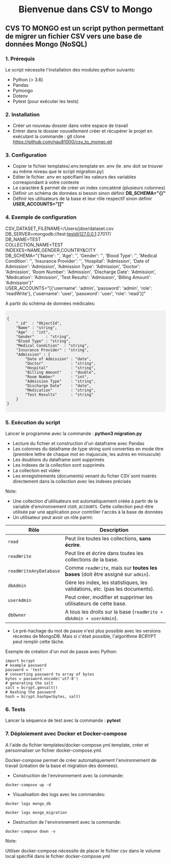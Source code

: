
<h1 style="text-align:center;">Bienvenue dans CSV to Mongo</h1>


## CVS TO MONGO est un script python permettant de migrer un fichier CSV vers une base de données Mongo (NoSQL)

### 1. Prérequis

Le script nécessite l'installation des modules python suivants:

- Python (> 3.6)
- Pandas
- Pymongo
- Dotenv
- Pytest (pour exécuter les tests)

### 2. Installation

- Créer un nouveau dossier dans votre espace de travail
- Entrer dans le dossier nouvellement créer et récupérer le projet en exécutant la commande : git clone https://github.com/nau81000/csv_to_mongo.git

### 3. Configuration

- Copier le fichier templates/.env.template en .env (le .env doit se trouver au même niveau que le script migration.py)
- Editer le fichier .env en spécifiant les valeurs des variables correspondant à votre contexte
- Le caractère & permet de créer un index concaténé (plusieurs colonnes)
- Définir un schéma de données si besoin sinon définir **DB_SCHEMA="{}"**
- Définir les utilisateurs de la base et leur rôle respectif sinon définir **USER_ACCOUNTS="[]"**

### 4. Exemple de configuration

CSV_DATASET_FILENAME=/Users/jdoe/dataset.csv<BR>
DB_SERVER=mongodb://test:test@127.0.0.1:27017/<BR>
DB_NAME=TEST<BR>
COLLECTION_NAME=TEST<BR>
INDEXES=NAME,GENDER,COUNTRY&CITY<BR>
DB_SCHEMA="{'Name': '', 'Age': '', 'Gender': '', 'Blood Type': '', 'Medical Condition': '', 'Insurance Provider': '', 'Hospital': 'Admission', 'Date of Admission': 'Admission', 'Admission Type': 'Admission', 'Doctor': 'Admission', 'Room Number': 'Admission', 'Discharge Date': 'Admission', 'Medication': 'Admission', 'Test Results': 'Admission', 'Billing Amount': 'Admission'}"<BR>
USER_ACCOUNTS="[{'username': 'admin', 'password': 'admin', 'role': 'readWrite'}, {'username': 'user', 'password': 'user', 'role': 'read'}]"<BR>


A partir du schéma de données médicales:

<div style="background-color: #f0f0f0; padding: 5px; border-radius: 5px;">

~~~
{
    "_id"  : "ObjectId",
    "Name" : "string",
    "Age"  : "int",
    "Gender"     : "string",
    "Blood Type" : "string",
    "Medical Condition"  : "string",
    "Insurance Provider" : "string",
    "Admission" : {
        "Date of Admission" : "date",
        "Doctor"            : "string",
        "Hospital"          : "string",
        "Billing Amount"    : "double",
        "Room Number"       : "int",
        "Admission Type"    : "string",
        "Discharge Date"    : "date",
        "Medication"        : "string",
        "Test Results"      : "string"
    }
}
~~~
</div>

### 5. Exécution du script

Lancer le programme avec la commande : **python3 migration.py**

- Lecture du fichier et construction d'un dataframe avec Pandas
- Les colonnes du dataframe de type string sont converties en mode titre (première lettre de chaque mot en majuscule, les autres en minuscule)
- Les doublons du dataframe sont supprimés
- Les indexes de la collection sont supprimés
- La collection est vidée
- Les enregistrements (documents) venant du ficher CSV sont insérés directement dans la collection avec les indexes précisés

Note:
- Une collection d'utilisateurs est automatiquement créée à partir de la variable d'environnement `USER_ACCOUNTS`. Cette collection peut-être utilisée par une application pour contrôler l'accès à la base de données
- Un utilisateur peut avoir un rôle parmi:

| Rôle                   | Description                                                                 |
|------------------------|-----------------------------------------------------------------------------|
| `read`                 | Peut lire toutes les collections, **sans écrire**.                          |
| `readWrite`            | Peut lire et écrire dans toutes les collections de la base.                 |
| `readWriteAnyDatabase` | Comme `readWrite`, mais sur **toutes les bases** (doit être assigné sur `admin`). |
| `dbAdmin`              | Gère les index, les statistiques, les validations, etc. (pas les documents).|
| `userAdmin`            | Peut créer, modifier et supprimer les utilisateurs de cette base.          |
| `dbOwner`              | A tous les droits sur la base (`readWrite + dbAdmin + userAdmin`).         |

- Le pré-hachage du mot de passe n'est plus possible avec les versions récentes de MongoDB. Mais si c'était possible, l'algorithme BCRYPT peut remplir cette tâche.

Exemple de création d'un mot de passe avec Python:

```
import bcrypt 
# example password 
password = 'test'
# converting password to array of bytes 
bytes = password.encode('utf-8') 
# generating the salt 
salt = bcrypt.gensalt() 
# Hashing the password 
hash = bcrypt.hashpw(bytes, salt)
```

### 6. Tests

Lancer la séquence de test avec la commande : **pytest** 

### 7. Déploiement avec Docker et Docker-compose

A l'aide du fichier templates/docker-compose.yml.template, créer et personnaliser un fichier docker-compose.yml.

Docker-compose permet de créer automatiquement l'environnement de travail (création de la base et migration des données).

- Construction de l'environnement avec la commande:

```
docker-compose up -d
```

- Visualisation des logs  avec les commandes:

```
docker logs mongo_db
```

```
docker logs mongo_migration
```

- Destruction de l'environnement avec la commande:

```
docker-compose down -v
```

Note:

Utiliser docker-compose nécessite de placer le fichier csv dans le volume local spécifié dans le fichier docker-compose.yml